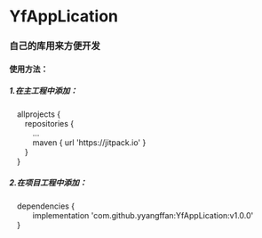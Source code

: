 # YfAppLication
<h3>自己的库用来方便开发</h3>
<h4>使用方法：</h4>
<h5>1.在主工程中添加：</h5>
&emsp;allprojects {<br>
&emsp;&emsp;repositories {<br>
&emsp;&emsp;&emsp;...<br>
&emsp;&emsp;&emsp;maven { url 'https://jitpack.io' }<br>
&emsp;&emsp;}<br>
&emsp;}<br>
<h5>2.在项目工程中添加：</h5>
&emsp;dependencies {<br>
&emsp;&emsp;&emsp;implementation 'com.github.yyangffan:YfAppLication:v1.0.0'<br>
&emsp;}<br>
